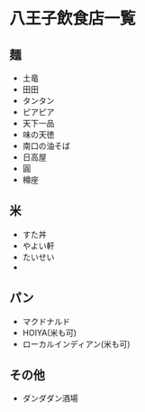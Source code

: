 # 八王子飲食店一覧
## 麺

- 土竜
- 田田
- タンタン
- ピアピア
- 天下一品
- 味の天徳
- 南口の油そば
- 日高屋
- 圓
- 樽座

## 米

- すた丼
- やよい軒
- たいせい
- 

## パン
- マクドナルド
- HOIYA(米も可)
- ローカルインディアン(米も可)

## その他
- ダンダダン酒場
